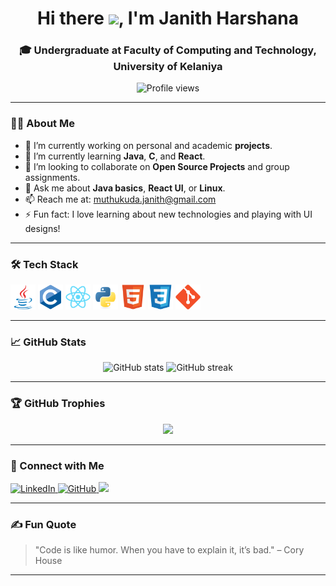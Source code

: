 <!-- Google Verification -->
<meta name="google-site-verification" content="zgf0r-fbiRi3-_Kv_6ihgrAkc8B1_EB-ZIk-Kx1j-5g" />

<h1 align="center">Hi there <img src="https://raw.githubusercontent.com/MartinHeinz/MartinHeinz/master/wave.gif" width="30px">, I'm Janith Harshana</h1>

<h3 align="center">🎓 Undergraduate at Faculty of Computing and Technology, University of Kelaniya</h3>

<p align="center">
  <img src="https://komarev.com/ghpvc/?username=j-harshana&color=blueviolet&style=for-the-badge" alt="Profile views"/>
</p>

---

### 👨‍💻 About Me

- 🔭 I’m currently working on personal and academic **projects**.
- 🌱 I’m currently learning **Java**, **C**, and **React**.
- 👯 I’m looking to collaborate on **Open Source Projects** and group assignments.
- 💬 Ask me about **Java basics**, **React UI**, or **Linux**.
- 📫 Reach me at: [muthukuda.janith@gmail.com](mailto:muthukuda.janith@gmail.com)
- ⚡ Fun fact: I love learning about new technologies and playing with UI designs!

---

### 🛠️ Tech Stack

<p align="left">
  <img src="https://raw.githubusercontent.com/devicons/devicon/master/icons/java/java-original.svg" alt="java" width="40" height="40"/>
  <img src="https://raw.githubusercontent.com/devicons/devicon/master/icons/c/c-original.svg" alt="c" width="40" height="40"/>
  <img src="https://raw.githubusercontent.com/devicons/devicon/master/icons/react/react-original.svg" alt="react" width="40" height="40"/>
  <img src="https://raw.githubusercontent.com/devicons/devicon/master/icons/python/python-original.svg" alt="python" width="40" height="40"/>
  <img src="https://raw.githubusercontent.com/devicons/devicon/master/icons/html5/html5-original.svg" alt="html" width="40" height="40"/>
  <img src="https://raw.githubusercontent.com/devicons/devicon/master/icons/css3/css3-original.svg" alt="css" width="40" height="40"/>
  <img src="https://raw.githubusercontent.com/devicons/devicon/master/icons/git/git-original.svg" alt="git" width="40" height="40"/>
</p>

---

### 📈 GitHub Stats

<p align="center">
  <img src="https://github-readme-stats.vercel.app/api?username=j-harshana&show_icons=true&theme=radical" alt="GitHub stats" />
  <img src="https://github-readme-streak-stats.herokuapp.com/?user=j-harshana&theme=radical" alt="GitHub streak" />
</p>

---

### 🏆 GitHub Trophies

<p align="center">
  <img src="https://github-profile-trophy.vercel.app/?username=j-harshana&theme=dracula&no-frame=true&row=1&column=6" />
</p>

---

### 🔗 Connect with Me

<p align="left">
  <a href="https://www.linkedin.com/in/j-harshana" target="_blank">
    <img src="https://raw.githubusercontent.com/rahuldkjain/github-profile-readme-generator/master/src/images/icons/Social/linked-in-alt.svg" alt="LinkedIn" height="30" width="40" />
  </a>
  <a href="https://github.com/j-harshana" target="_blank">
    <img src="https://raw.githubusercontent.com/rahulbanerjee26/githubAboutMeGenerator/main/icons/github.svg" width="32px" alt="GitHub"/>
  </a>
  <a href="mailto:muthukuda.janith@gmail.com">
    <img src="https://img.shields.io/badge/Gmail-D14836?style=for-the-badge&logo=gmail&logoColor=white" />
  </a>
</p>

---

### ✍️ Fun Quote

> "Code is like humor. When you have to explain it, it’s bad." – Cory House

---
